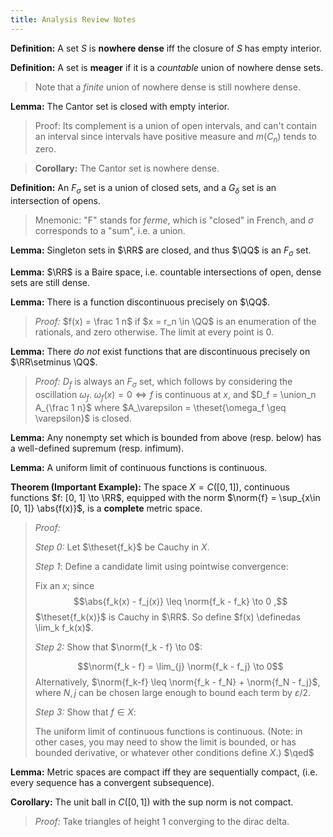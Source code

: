 ```yaml
---
title: Analysis Review Notes
---
```




**Definition:**
A set $S$ is **nowhere dense** iff the closure of $S$ has empty interior.

**Definition:**
A set is **meager** if it is a *countable* union of nowhere dense sets.

> Note that a *finite* union of nowhere dense is still nowhere dense.

**Lemma:**
The Cantor set is closed with empty interior.

> Proof: Its complement is a union of open intervals, and can't contain an interval since intervals have positive measure and $m(C_n)$ tends to zero.

> **Corollary:**
> The Cantor set is nowhere dense.

**Definition:**
An $F_\sigma$ set is a union of closed sets, and a $G_\delta$ set is an intersection of opens.

> Mnemonic: "F" stands for *ferme*, which is "closed" in French, and $\sigma$ corresponds to a "sum", i.e. a union.

**Lemma:**
Singleton sets in $\RR$ are closed, and thus $\QQ$ is an $F_\sigma$ set.

**Lemma:**
$\RR$ is a Baire space, i.e. countable intersections of open, dense sets are still dense.

**Lemma:**
There is a function discontinuous precisely on $\QQ$.

> *Proof:* $f(x) = \frac 1 n$ if $x = r_n \in \QQ$ is an enumeration of the rationals, and zero otherwise.
The limit at every point is 0.

**Lemma:**
There *do not* exist functions that are discontinuous precisely on $\RR\setminus \QQ$.

> *Proof:* $D_f$ is always an $F_\sigma$ set, which follows by considering the oscillation $\omega_f$. 
> $\omega_f(x) = 0 \iff f$ is continuous at $x$, and $D_f = \union_n A_{\frac 1 n}$ where $A_\varepsilon = \theset{\omega_f \geq \varepsilon}$ is closed.

**Lemma:**
Any nonempty set which is bounded from above (resp. below) has a well-defined supremum (resp. infimum).

**Lemma:**
A uniform limit of continuous functions is continuous.

**Theorem (Important Example):**
The space $X = C([0, 1])$, continuous functions $f: [0, 1] \to \RR$, equipped with the norm $\norm{f} = \sup_{x\in [0, 1]} \abs{f(x)}$, is a **complete** metric space.

> *Proof:*
>
> *Step 0:* Let $\theset{f_k}$ be Cauchy in $X$. 
> 
> *Step 1*: Define a candidate limit using pointwise convergence:
> 
> Fix an $x$; since 
$$\abs{f_k(x) - f_j(x)}  \leq \norm{f_k - f_k} \to 0
,$$ $\theset{f_k(x)}$ is Cauchy in $\RR$.
> So define $f(x) \definedas \lim_k f_k(x)$.
> 
> 
> *Step 2:* Show that $\norm{f_k - f} \to 0$:
> 
> $$\norm{f_k - f} = \lim_{j} \norm{f_k - f_j} \to 0$$
> Alternatively, $\norm{f_k-f} \leq \norm{f_k - f_N} + \norm{f_N - f_j}$, where $N, j$ can be chosen large enough to bound each term by $\varepsilon/2$.
> 
> *Step 3:* Show that $f\in X$:
> 
> The uniform limit of continuous functions is continuous. (Note: in other cases, you may need to show the limit is bounded, or has bounded derivative, or whatever other conditions define $X$.)
> $\qed$

**Lemma:**
Metric spaces are compact iff they are sequentially compact, (i.e. every sequence has a convergent subsequence).

**Corollary:**
The unit ball in $C([0, 1])$ with the sup norm is not compact.

> *Proof:* Take triangles of height 1 converging to the dirac delta.

